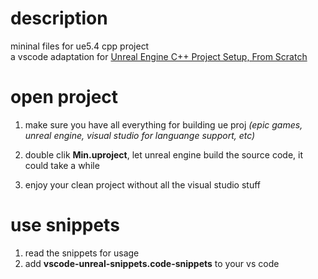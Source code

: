 # description
mininal files for ue5.4 cpp project  
a vscode adaptation for [Unreal Engine C++ Project Setup, From Scratch](https://youtu.be/94FvzO1HVzY?si=o4KD11MiVVOQZgEf)  

# open project
1. make sure you have all everything for building ue proj _(epic games, unreal engine, visual studio for languange support, etc)_  
  
2. double clik **Min.uproject**, let unreal engine build the source code, it could take a while  

3. enjoy your clean project without all the visual studio stuff  

# use snippets
1. read the snippets for usage  
2. add **vscode-unreal-snippets.code-snippets** to your vs code  
